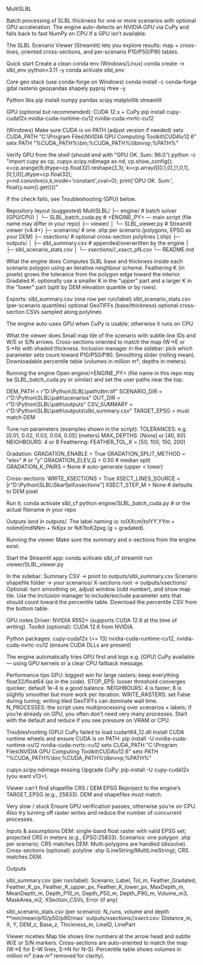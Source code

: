 MultiSLBL

Batch processing of SLBL thickness for one or more scenarios with optional GPU acceleration.
The engine auto-detects an NVIDIA GPU via CuPy and falls back to fast NumPy on CPU if a GPU isn’t available.

The SLBL Scenario Viewer (Streamlit) lets you explore results: map + cross-lines, oriented cross-sections, and per-scenario P10/P50/P90 tables.

Quick start
Create a clean conda env (Windows/Linux)
conda create -n slbl_env python=3.11 -y
conda activate slbl_env

Core geo stack (use conda-forge on Windows)
conda install -c conda-forge gdal rasterio geopandas shapely pyproj rtree -y

Python libs
pip install numpy pandas scipy matplotlib streamlit

GPU (optional but recommended): CUDA 12.x + CuPy
pip install cupy-cuda12x nvidia-cuda-runtime-cu12 nvidia-cuda-nvrtc-cu12

(Windows) Make sure CUDA is on PATH (adjust version if needed)
setx CUDA_PATH "C:\Program Files\NVIDIA GPU Computing Toolkit\CUDA\v12.6"
setx PATH "%CUDA_PATH%\bin;%CUDA_PATH%\libnvvp;%PATH%"

Verify GPU from the shell (should end with "GPU OK. Sum: 96.0")
python -c "import cupy as cp, cupyx.scipy.ndimage as nd; cp.show_config(); \
x=cp.arange(9,dtype=cp.float32).reshape(3,3); k=cp.array([[0,1,0],[1,0,1],[0,1,0]],dtype=cp.float32); \
y=nd.convolve(x,k,mode='constant',cval=0); print('GPU OK. Sum:', float(y.sum().get()))"


If the check fails, see Troubleshooting (GPU) below.

Repository layout (suggested)
MultiSLBL/
├─ engine/                 # batch solver (GPU/CPU)
│  └─ SLBL_batch_cuda.py   # <ENGINE_PY> — main script (file name may differ in your repo)
├─ viewer/
│  └─ SLBL_viewer.py       # Streamlit viewer (v4.4+)
├─ scenarios/              # one .shp per scenario (polygons, EPSG as your DEM)
├─ xsections/              # optional cross-section polylines (.shp)
├─ outputs/
│  ├─ slbl_summary.csv     # appended/overwritten by the engine
│  ├─ slbl_scenario_stats.csv
│  └─ xsections/<Scenario>/<Scenario>_<Label>_xsect_<LineID>_pN.csv
└─ README.md

What the engine does
Computes SLBL base and thickness inside each scenario polygon using an iterative neighbour scheme.
Feathering K (in pixels) grows the tolerance from the polygon edge toward the interior.
Gradated K: optionally use a smaller K in the “upper” part and a larger K in the “lower” part (split by DEM elevation quantile or by rows).

Exports:
slbl_summary.csv (one row per run/label)
slbl_scenario_stats.csv (per-scenario quantiles)
optional GeoTIFFs (base/thickness)
optional cross-section CSVs sampled along polylines

The engine auto-uses GPU when CuPy is usable; otherwise it runs on CPU.

What the viewer does
Small map tile of the scenario with subtle line IDs and W/E or S/N arrows.
Cross-sections oriented to match the map (W→E or S→N) with shaded thickness.
Inclusion manager in the sidebar: pick which parameter sets count toward P10/P50/P90.
Smoothing slider (rolling mean).
Downloadable percentile table (volumes in million m³; depths in meters).

Running the engine
Open engine/<ENGINE_PY> (file name in this repo may be SLBL_batch_cuda.py or similar) and set the user paths near the top:

DEM_PATH       = r"D:\Python\SLBL\path\dtm.tif"
SCENARIO_DIR   = r"D:\Python\SLBL\path\scenarios"
OUT_DIR        = r"D:\Python\SLBL\path\outputs"
CSV_SUMMARY    = r"D:\Python\SLBL\path\outputs\slbl_summary.csv"
TARGET_EPSG    = must match DEM

Tune run parameters (examples shown in the script):
TOLERANCES: e.g. [0.01, 0.02, 0.03, 0.04, 0.05] (meters)
MAX_DEPTHS: [None] or [40, 60]
NEIGHBOURS: 4 or 8
Feathering: FEATHER_TOL_K = [50, 100, 150, 200]

Gradation:
GRADATION_ENABLE       = True
GRADATION_SPLIT_METHOD = "elev"   # or "y"
GRADATION_ELEV_Q       = 0.50     # median split
GRADATION_K_PAIRS      = None     # auto-generate (upper < lower)

Cross-sections:
WRITE_XSECTIONS    = True
XSECT_LINES_SOURCE = [r"D:\Python\SLBL\Skarfjell\xsections"]
XSECT_STEP_M       = None  # defaults to DEM pixel

Run it:
conda activate slbl_cf
python engine/SLBL_batch_cuda.py   # or the actual filename in your repo

Outputs land in outputs/.
The label naming is: tolXXcm|tolYY.YYm + nolimit|mdNNm + fkKpx or fkK1toK2pxg (g = gradated).

Running the viewer
Make sure the summary and x-sections from the engine exist.

Start the Streamlit app:
conda activate slbl_cf
streamlit run viewer/SLBL_viewer.py

In the sidebar:
Summary CSV → point to outputs/slbl_summary.csv
Scenario shapefile folder → your scenarios/
X-sections root → outputs/xsections/
Optional: turn smoothing on, adjust window (odd number), and show map tile.
Use the Inclusion manager to include/exclude parameter sets that should count toward the percentile table.
Download the percentile CSV from the bottom table.

GPU notes
Driver: NVIDIA R552+ (supports CUDA 12.6 at the time of writing).
Toolkit (optional): CUDA 12.6 from NVIDIA.

Python packages:
cupy-cuda12x (>= 13)
nvidia-cuda-runtime-cu12, nvidia-cuda-nvrtc-cu12 (ensure CUDA DLLs are present)

The engine automatically tries GPU first and logs e.g.
[GPU] CuPy available — using GPU kernels or a clear CPU fallback message.

Performance tips
GPU: biggest win for large rasters; keep everything float32/float64 (as in the code).
STOP_EPS: looser threshold converges quicker; default 1e-4 is a good balance.
NEIGHBOURS: 4 is faster; 8 is slightly smoother but more work per iteration.
WRITE_RASTERS: set False during tuning; writing tiled GeoTIFFs can dominate wall time.
N_PROCESSES: the script uses multiprocessing over scenarios × labels; if you’re already on GPU, you often don’t need very many processes. Start with the default and reduce if you see pressure on VRAM or CPU.

Troubleshooting (GPU)
CuPy failed to load cudart64_12.dll
Install CUDA runtime wheels and ensure CUDA is on PATH:
pip install -U nvidia-cuda-runtime-cu12 nvidia-cuda-nvrtc-cu12
setx CUDA_PATH "C:\Program Files\NVIDIA GPU Computing Toolkit\CUDA\v12.6"
setx PATH "%CUDA_PATH%\bin;%CUDA_PATH%\libnvvp;%PATH%"

cupyx.scipy.ndimage missing
Upgrade CuPy: pip install -U cupy-cuda12x (you want v13+).

Viewer can’t find shapefile CRS / DEM EPSG
Reproject to the engine’s TARGET_EPSG (e.g., 25833). DEM and shapefiles must match.

Very slow / stuck
Ensure GPU verification passes; otherwise you’re on CPU. Also try turning off raster writes and reduce the number of concurrent processes.

Inputs & assumptions
DEM: single-band float raster with valid EPSG set; projected CRS in meters (e.g., EPSG:25833).
Scenarios: one polygon .shp per scenario; CRS matches DEM. Multi-polygons are handled (dissolve).
Cross-sections (optional): polyline .shp (LineString/MultiLineString); CRS matches DEM.

Outputs

slbl_summary.csv (per run/label):
Scenario, Label, Tol_m, Feather_Gradated, Feather_K_px, Feather_K_upper_px, Feather_K_lower_px,
MaxDepth_m, MeanDepth_m, Depth_P10_m, Depth_P50_m, Depth_P90_m,
Volume_m3, MaskArea_m2, XSection_CSVs, Error (if any)

slbl_scenario_stats.csv (per scenario):
N_runs, volume and depth **min/mean/p10/p50/p90/max`
outputs/xsections/<Scenario>/*xsect*.csv:
Distance_m, X, Y, DEM_z, Base_z, Thickness_m, LineID, LinePart

Viewer niceties
Map tile shows line numbers at the arrow head and subtle W/E or S/N markers.
Cross-sections are auto-oriented to match the map (W→E for E–W lines, S→N for N–S).
Percentile table shows volumes in million m³ (raw m³ removed for clarity).
